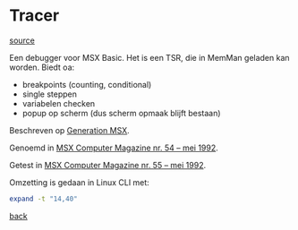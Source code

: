# Tracer

[source](./TRACER.GEN.TXT)

Een debugger voor MSX Basic. Het is een TSR, die in MemMan geladen kan worden. 
Biedt oa:
- breakpoints (counting, conditional)
- single steppen
- variabelen checken
- popup op scherm (dus scherm opmaak blijft bestaan)


Beschreven op 
[Generation MSX](https://www.generation-msx.nl/software/mst/tracer/release/4825/).

Genoemd in
[MSX Computer Magazine nr. 54 – mei 1992](https://www.msxcomputermagazine.nl/archief/mcm-54/).

Getest in
[MSX Computer Magazine nr. 55 – mei 1992](https://www.msxcomputermagazine.nl/archief/mcm-55/).


Omzetting is gedaan in Linux CLI met:
```bash
expand -t "14,40" 
``` 

[back](../README.md)
